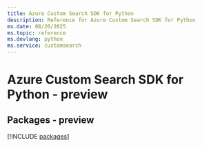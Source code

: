 ```yaml
---
title: Azure Custom Search SDK for Python
description: Reference for Azure Custom Search SDK for Python
ms.date: 08/20/2025
ms.topic: reference
ms.devlang: python
ms.service: customsearch
---
```

# Azure Custom Search SDK for Python - preview
## Packages - preview
[!INCLUDE [packages](custom-search-index.md)]